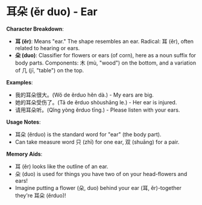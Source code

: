 # **耳朵 (ěr duo) - Ear**

**Character Breakdown**:  
- **耳 (ěr)**: Means "ear." The shape resembles an ear. Radical: 耳 (ěr), often related to hearing or ears.  
- **朵 (duo)**: Classifier for flowers or ears (of corn), here as a noun suffix for body parts. Components: 木 (mù, "wood") on the bottom, and a variation of 几 (jī, "table") on the top.

**Examples**:  
- 我的耳朵很大。(Wǒ de ěrduo hěn dà.) - My ears are big.  
- 她的耳朵受伤了。(Tā de ěrduo shòushāng le.) - Her ear is injured.  
- 请用耳朵听。(Qǐng yòng ěrduo tīng.) - Please listen with your ears.

**Usage Notes**:  
- 耳朵 (ěrduo) is the standard word for "ear" (the body part).  
- Can take measure word 只 (zhī) for one ear, 双 (shuāng) for a pair.

**Memory Aids**:  
- 耳 (ěr) looks like the outline of an ear.  
- 朵 (duo) is used for things you have two of on your head-flowers and ears!  
- Imagine putting a flower (朵, duo) behind your ear (耳, ěr)-together they're 耳朵 (ěrduo)!